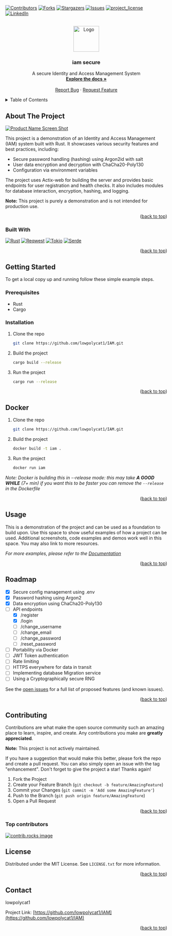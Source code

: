 <!-- Thanks to othneildrew for publishing this great template! https://github.com/othneildrew/Best-README-Template/blob/main/BLANK_README.md -->

<a id="readme-top"></a>

[![Contributors][contributors-shield]][contributors-url]
[![Forks][forks-shield]][forks-url]
[![Stargazers][stars-shield]][stars-url]
[![Issues][issues-shield]][issues-url]
[![project_license][license-shield]][license-url]
[![LinkedIn][linkedin-shield]][linkedin-url]

<!-- PROJECT LOGO -->
<br />
<div align="center">
  <a href="https://github.com/lowpolycat1/IAM">
    <img src="readme-sections/logo.png" alt="Logo" width="80" height="80">
  </a>

<h3 align="center">iam secure</h3>

  <p align="center">
    A secure Identity and Access Management System
    <br />
    <a href="https://github.com/lowpolycat1/IAM"><strong>Explore the docs »</strong></a>
    <br />
    <br />
    <!-- <a href="https://github.com/lowpolycat1/IAM">View Demo</a> -->
    <!-- · -->
    <a href="https://github.com/lowpolycat1/IAM/issues/new?labels=bug&template=bug-report---.md">Report Bug</a>
    ·
    <a href="https://github.com/lowpolycat1/IAM/issues/new?labels=enhancement&template=feature-request---.md">Request Feature</a>
  </p>
</div>

<!-- TABLE OF CONTENTS -->
<details>
  <summary>Table of Contents</summary>
  <ol>
    <li>
      <a href="#about-the-project">About The Project</a>
      <ul>
        <li><a href="#built-with">Built With</a></li>
      </ul>
    </li>
    <li>
      <a href="#getting-started">Getting Started</a>
      <ul>
        <li><a href="#prerequisites">Prerequisites</a></li>
        <li><a href="#installation">Installation</a></li>
      </ul>
    </li>
    <li><a href="#usage">Usage</a></li>
    <li><a href="#roadmap">Roadmap</a></li>
    <li><a href="#contributing">Contributing</a></li>
    <li><a href="#license">License</a></li>
    <li><a href="#contact">Contact</a></li>
    <li><a href="#acknowledgments">Acknowledgments</a></li>
  </ol>
</details>

<!-- ABOUT THE PROJECT -->
## About The Project

[![Product Name Screen Shot][product-screenshot]]()

This project is a demonstration of an Identity and Access Management (IAM) system built with Rust. It showcases various security features and best practices, including:

* Secure password handling (hashing) using Argon2id with salt
* User data encryption and decryption with ChaCha20-Poly130
* Configuration via environment variables

The project uses Actix-web for building the server and provides basic endpoints for user registration and health checks. It also includes modules for database interaction, encryption, hashing, and logging.

**Note:** This project is purely a demonstration and is not intended for production use.

<p align="right">(<a href="#readme-top">back to top</a>)</p>

### Built With

[![Rust][Rust-shield]][Rust-url]
[![Reqwest][Reqwest-shield]][Reqwest-url]
[![Tokio][Tokio-shield]][Tokio-url]
[![Serde][Serde-shield]][Serde-url]

<p align="right">(<a href="#readme-top">back to top</a>)</p>

[Rust-shield]: https://img.shields.io/badge/Rust-000000?style=for-the-badge&logo=rust&logoColor=white
[Rust-url]: https://www.rust-lang.org/
[Reqwest-shield]: https://img.shields.io/badge/Reqwest-000000?style=for-the-badge&logo=reqwest&logoColor=white
[Tokio-shield]: https://img.shields.io/badge/Tokio-000000?style=for-the-badge&logo=tokio&logoColor=white
[Tokio-url]: https://tokio.rs/
[Serde-shield]: https://img.shields.io/badge/Serde-000000?style=for-the-badge&logo=serde&logoColor=white
[Serde-url]: https://serde.rs/

<!-- GETTING STARTED -->
## Getting Started

To get a local copy up and running follow these simple example steps.

### Prerequisites

* Rust
* Cargo

### Installation

1. Clone the repo

    ```sh
    git clone https://github.com/lowpolycat1/IAM.git
    ```

2. Build the project

    ```sh
    cargo build --release
    ```

3. Run the project

    ```sh
    cargo run --release
    ```

<p align="right">(<a href="#readme-top">back to top</a>)</p>

## Docker

1. Clone the repo

    ```sh
    git clone https://github.com/lowpolycat1/IAM.git
    ```

2. Build the project

    ```sh
    docker build -t iam .
    ```

2. Run the project

    ```sh
    docker run iam
    ```

_Note: Docker is building this in --release mode: this may take _**A GOOD WHILE**_ (7+ min) if you want this to be faster you can remove the `--release` in the Dockerfile_

<p align="right">(<a href="#readme-top">back to top</a>)</p>

<!-- USAGE EXAMPLES -->
## Usage

This is a demonstration of the project and can be used as a foundation to build upon. Use this space to show useful examples of how a project can be used. Additional screenshots, code examples and demos work well in this space. You may also link to more resources.

_For more examples, please refer to the [Documentation]()_

<p align="right">(<a href="#readme-top">back to top</a>)</p>

<!-- ROADMAP -->
## Roadmap

* [x] Secure config management using .env
* [x] Password hashing using Argon2
* [x] Data encryption using ChaCha20-Poly130
* [ ] API endpoints
  * [x] /register
  * [x] /login
  * [ ] /change_username
  * [ ] /change_email
  * [ ] /change_password
  * [ ] /reset_password
* [ ] Portability via Docker
* [ ] JWT Token authentication
* [ ] Rate limiting
* [ ] HTTPS everywhere for data in transit
* [ ] Implementing database Migration service
* [ ] Using a Cryptographically secure RNG

See the [open issues](https://github.com/lowpolycat1/IAM/issues) for a full list of proposed features (and known issues).

<p align="right">(<a href="#readme-top">back to top</a>)</p>

<!-- CONTRIBUTING -->
## Contributing

Contributions are what make the open source community such an amazing place to learn, inspire, and create. Any contributions you make are **greatly appreciated**.

**Note:** This project is not actively maintained.

If you have a suggestion that would make this better, please fork the repo and create a pull request. You can also simply open an issue with the tag "enhancement".
Don't forget to give the project a star! Thanks again!

1. Fork the Project
2. Create your Feature Branch (`git checkout -b feature/AmazingFeature`)
3. Commit your Changes (`git commit -m 'Add some AmazingFeature'`)
4. Push to the Branch (`git push origin feature/AmazingFeature`)
5. Open a Pull Request

<p align="right">(<a href="#readme-top">back to top</a>)</p>

### Top contributors

<a href="https://github.com/lowpolycat1/IAM/graphs/contributors">
  <img src="https://contrib.rocks/image?repo=LowPolyCat1/IAM" alt="contrib.rocks image" />
</a>

<!-- LICENSE -->
## License

Distributed under the MIT License. See `LICENSE.txt` for more information.

<p align="right">(<a href="#readme-top">back to top</a>)</p>

<!-- CONTACT -->
## Contact

lowpolycat1

Project Link: [https://github.com/lowpolycat1/IAM](https://github.com/lowpolycat1/IAM)

<p align="right">(<a href="#readme-top">back to top</a>)</p>

<!-- ACKNOWLEDGMENTS -->
<!-- ## Acknowledgments

* []()
* []()
* []() -->

<!-- <p align="right">(<a href="#readme-top">back to top</a>)</p> -->

<!-- MARKDOWN LINKS & IMAGES -->
<!-- https://www.markdownguide.org/basic-syntax/#reference-style-links -->
[contributors-shield]: https://img.shields.io/github/contributors/lowpolycat1/IAM.svg?style=for-the-badge
[contributors-url]: https://github.com/lowpolycat1/IAM/graphs/contributors
[forks-shield]: https://img.shields.io/github/forks/lowpolycat1/IAM.svg?style=for-the-badge
[forks-url]: https://github.com/lowpolycat1/IAM/network/members
[stars-shield]: https://img.shields.io/github/stars/lowpolycat1/IAM.svg?style=for-the-badge
[stars-url]: https://github.com/lowpolycat1/IAM/stargazers
[issues-shield]: https://img.shields.io/github/issues/lowpolycat1/IAM.svg?style=for-the-badge
[issues-url]: https://github.com/lowpolycat1/IAM/issues
[license-shield]: https://img.shields.io/github/license/lowpolycat1/IAM.svg?style=for-the-badge
[license-url]: https://github.com/lowpolycat1/IAM/blob/master/LICENSE.txt
[linkedin-shield]: https://img.shields.io/badge/-LinkedIn-black.svg?style=for-the-badge&logo=linkedin&colorB=555
[linkedin-url]: https://linkedin.com/in/your_linkedin_username
[product-screenshot]: images/screenshot.png
[Reqwest-url]: https://docs.rs/reqwest/latest/reqwest/

